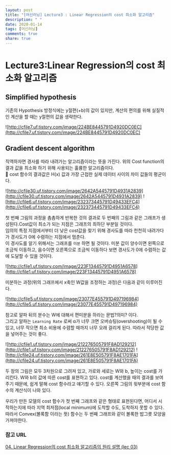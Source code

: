 ```yaml
---
layout: post
title: "[머신러닝] Lecture3 : Linear Regression의 cost 최소화 알고리즘"
description: " "
date: 2020-01-14
tags: [머신러닝]
comments: true
share: true
---
```



# Lecture3:Linear Regression의 cost 최소화 알고리즘

## Simplified hypothesis
기존의 Hypothesis 방정식에는 y절편(+b)의 값이 있지만, 계산의 편의를 위해 실질적인 계산을 할 때는 y절편의 값을 생략한다.

![http://cfile7.uf.tistory.com/image/224BE8445791D4920DC0EC](http://cfile7.uf.tistory.com/image/224BE8445791D4920DC0EC)

## Gradient descent algorithm
직역하자면 경사를 따라 내려가는 알고리즘이라는 뜻을 가진다. 위의 Cost function의 결과 값을 최소화 하기 위해 사용되는 훌륭한 알고리즘이다.<br>📌 cost 함수의 결과값은 H(x) 값과 가장 근접한 실제 데이터  사이의 차이 값들의 평균이다.

![http://cfile30.uf.tistory.com/image/2642A5445791D4931A2839](http://cfile30.uf.tistory.com/image/2642A5445791D4931A2839) ![http://cfile6.uf.tistory.com/image/232373445791D49433EFC4](http://cfile6.uf.tistory.com/image/232373445791D49433EFC4)

첫 번째 그림의 과정을 촘촘하게 반복한 것의 결과로 두 번째의 그림과 같은 그래프가 생성된다.Cost값이 최소가 되는 지점은 그래프의 최하단 부분일 것이다.<br> 임의의 특정 지점에서부터 더 낮은 cost값을 찾기 위해 경사도를 따라 천천히 내려가다가 경사도가 0에 수렴하는 지점에서 멈춘다. <br>이 경사도를 알기 위해서는 그래프를 `미분` 하면 될 것이다. 미분 값이 양수이면 왼쪽으로 조금씩 이동하고, 음수이면 오른쪽으로 조금씩 이동하다 보면 경사도가 0에 수렴하는 값에 도달할 수 있을 것이다.

![http://cfile1.uf.tistory.com/image/223F13445791D4951A6578](http://cfile1.uf.tistory.com/image/223F13445791D4951A6578)


미분하는 과정(위의 그래프에서 x축인 W값을 조정하는 과정)은 다음과 같이 이루어진다.

![http://cfile5.uf.tistory.com/image/23077E455791D497196984](http://cfile5.uf.tistory.com/image/23077E455791D497196984)

참고로 알파 뒤의 분수는 W에 대해서 편미분을 하라는 문법?의미? 이다. <br>그리고 알파는 `Learning Rate` 로써 α가 너무 크면 오버슈팅(overshooting)이 될 수 있고, 너무 작으면 최소 비용에 수렴할 때까지 너무 오래 걸리게 된다. 따라서 적당한 값을 넣어주는 것이 좋다.

![http://cfile1.uf.tistory.com/image/212276505791F8AD129212](http://cfile1.uf.tistory.com/image/212276505791F8AD129212)
![http://cfile24.uf.tistory.com/image/261E8E505791F8AE1701FA](http://cfile24.uf.tistory.com/image/261E8E505791F8AE1701FA)

두 장의 그림은 모두 3차원으로 그려져 있고, 가로와 세로는 W와 b, 높이는 cost를 가리킨다. W와 b의 값에 따른 cost를 표현하고 있다. cost를 계산했을 때의 결과를 보여주기 때문에, 쉽게 말해 cost 함수라고 얘기할 수 있다. 오른쪽 그림의 윗부분에 cost 함수의 계산식이 나와 있다.

우리가 만든 모델의 cost 함수가 첫 번째 그래프와 같은 형태로 표현된다면, 어디서 시작하는지에 따라 지역 최저점(local minimum)에 도착할 수도,  도착하지 못할 수 있다. 따라서 Convex(볼록함 이라는 뜻) 함수는 두 번째 그래프와 같이 볼록한 밥그릇 모양을 가져야한다.


### 참고 URL
[04. Linear Regression의 cost 최소화 알고리즘의 원리 설명 (lec 03)](http://pythonkim.tistory.com/10#recentTrackback)









